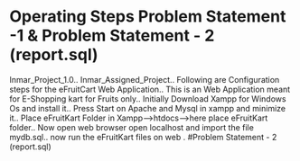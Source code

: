 # Operating Steps Problem Statement -1 & Problem Statement - 2 (report.sql)
Inmar_Project_1.0..
Inmar_Assigned_Project..
Following are Configuration steps for the eFruitCart Web Application..
This is an Web Application meant for E-Shopping kart for Fruits only..
Initially Download Xampp for Windows Os and install it..
Press Start on Apache and Mysql in xampp and minimize it..
Place eFruitKart Folder in Xampp-->htdocs-->here place eFruitKart folder..
Now open web browser open localhost and import the file mydb.sql..
now run the eFruitKart files on web .
#Problem Statement - 2 (report.sql)
